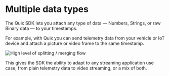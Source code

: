 # Multiple data types

The Quix SDK lets you attach any type of data — Numbers, Strings, or raw Binary data — to your timestamps.

For example, with Quix you can send telemetry data from your vehicle or IoT device and attach a picture or video frame to the same timestamp.

![High level of splitting / merging flow](../images/QuixMultipleTypes.png)

This gives the SDK the ability to adapt to any streaming application use case, from plain telemetry data to video streaming, or a mix of both.
